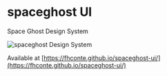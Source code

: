 # spaceghost UI

Space Ghost Design System

![spaceghost Design System](https://m.media-amazon.com/images/S/pv-target-images/258cfe1b97f7120f349ac927f86cab9d3b45625580bdfdcd0725475f8f330348.jpg)

Available at [https://fhconte.github.io/spaceghost-ui/](https://fhconte.github.io/spaceghost-ui/)
